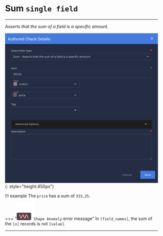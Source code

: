# Sum <spam id='single-field'>`single field`</spam>

---

*Asserts that the sum of a field is a specific amount.*

![Screenshot](../assets/checks/rule-types/sum-check.png){: style="height:450px"}

!!! example
    The `price` has a sum of `333,25`.

=== "![Screenshot](../assets/checks/rule-types/icons/icon-shape-anomaly-dark.svg)`Shape Anomaly` error message"
    In `[field_names]`, the sum of the `[x]` records is not `[value]`.

---